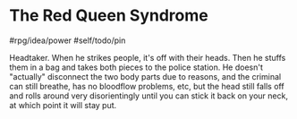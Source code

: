 # The Red Queen Syndrome

#rpg/idea/power #self/todo/pin

Headtaker. When he strikes people, it's off with their heads. Then he stuffs them in a bag and takes both pieces to the police station. He doesn't "actually" disconnect the two body parts due to reasons, and the criminal can still breathe, has no bloodflow problems, etc, but the head still falls off and rolls around very disorientingly until you can stick it back on your neck, at which point it will stay put. 